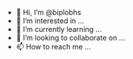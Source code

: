 - 👋 Hi, I’m @biplobhs
- 👀 I’m interested in ...
- 🌱 I’m currently learning ...
- 💞️ I’m looking to collaborate on ...
- 📫 How to reach me ...

<!---
biplobhs/biplobhs is a ✨ special ✨ repository because its `README.md` (this file) appears on your GitHub profile.
You can click the Preview link to take a look at your changes.
--->

